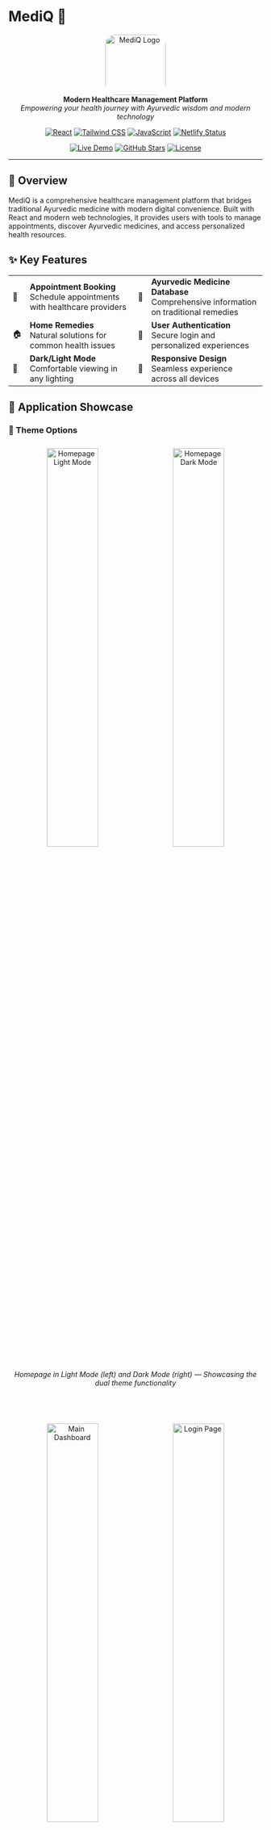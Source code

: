 # MediQ 🏥

<div align="center">
  <img src="src/components/images/logo.jpg" alt="MediQ Logo" width="120" height="120" style="border-radius: 20px;"/>
  <br/>
  <strong>Modern Healthcare Management Platform</strong>
  <br/>
  <em>Empowering your health journey with Ayurvedic wisdom and modern technology</em>
</div>

<div align="center">

[![React](https://img.shields.io/badge/React-18.0.0-61DAFB?style=for-the-badge&logo=react&logoColor=white)](https://reactjs.org/)
[![Tailwind CSS](https://img.shields.io/badge/Tailwind_CSS-06B6D4?style=for-the-badge&logo=tailwind-css&logoColor=white)](https://tailwindcss.com/)
[![JavaScript](https://img.shields.io/badge/JavaScript-F7DF1E?style=for-the-badge&logo=javascript&logoColor=black)](https://developer.mozilla.org/en-US/docs/Web/JavaScript)
[![Netlify Status](https://api.netlify.com/api/v1/badges/dc116df2-c390-4c70-8b12-5970b460beff/deploy-status)](https://app.netlify.com/projects/mediq-health/deploys)

[![Live Demo](https://img.shields.io/badge/🚀_Live_Demo-4CAF50?style=for-the-badge)](https://rajath2005.github.io/mediq.io/)
[![GitHub Stars](https://img.shields.io/github/stars/Rajath2005/mediq.io?style=for-the-badge&logo=github)](https://github.com/Rajath2005/mediq.io/stargazers)
[![License](https://img.shields.io/badge/License-MIT-blue?style=for-the-badge)](LICENSE)

</div>

---

## 🌟 Overview

MediQ is a comprehensive healthcare management platform that bridges traditional Ayurvedic medicine with modern digital convenience. Built with React and modern web technologies, it provides users with tools to manage appointments, discover Ayurvedic medicines, and access personalized health resources.

## ✨ Key Features

<table>
  <tr>
    <td>🏥</td>
    <td><strong>Appointment Booking</strong><br/>Schedule appointments with healthcare providers</td>
    <td>💊</td>
    <td><strong>Ayurvedic Medicine Database</strong><br/>Comprehensive information on traditional remedies</td>
  </tr>
  <tr>
    <td>🏠</td>
    <td><strong>Home Remedies</strong><br/>Natural solutions for common health issues</td>
    <td>👤</td>
    <td><strong>User Authentication</strong><br/>Secure login and personalized experiences</td>
  </tr>
  <tr>
    <td>🌙</td>
    <td><strong>Dark/Light Mode</strong><br/>Comfortable viewing in any lighting</td>
    <td>📱</td>
    <td><strong>Responsive Design</strong><br/>Seamless experience across all devices</td>
  </tr>
</table>

## 📸 Application Showcase

### 🎨 Theme Options
<div align="center">

  <!-- Row 1 -->
  <img src="src/components/assets/images/1.png" alt="Homepage Light Mode" width="45%" style="margin: 10px;"/>
  <img src="src/components/assets/images/2.png" alt="Homepage Dark Mode" width="45%" style="margin: 10px;"/>
  
  <br/><br/>

  <!-- Caption for row 1 -->
  <em>Homepage in Light Mode (left) and Dark Mode (right) — Showcasing the dual theme functionality</em>
  
  <br/><br/>

  <!-- Row 2 -->
  <img src="src/components/assets/images/5.png" alt="Main Dashboard" width="45%" style="margin: 10px;"/>
  <img src="src/components/assets/images/3.png" alt="Login Page" width="45%" style="margin: 10px;"/>
  
  <br/><br/>


</div>


### 🔐 Authentication System

<div align="center">

  <!-- Row 1 -->
  <img src="src/components/assets/images/8.png" alt="Service Details" width="30%" style="margin: 10px;"/>
  <img src="src/components/assets/images/10.png" alt="Medicine Details" width="30%" style="margin: 10px;"/>
  
  <br/><br/>

  <!-- Row 2 -->
  <img src="src/components/assets/images/11.png" alt="Home Remedies" width="30%" style="margin: 10px;"/>
  <img src="src/components/assets/images/12.png" alt="Appointment Booking" width="30%" style="margin: 10px;"/>

  <br/><br/>

  <!-- Caption -->
  <em>Secure login and registration system with modern UI design</em>

</div>


### 💊 Ayurvedic Medicine & Remedies

<div align="center">

  <!-- Row 1 -->
  <img src="src/components/assets/images/18.png" alt="Search Results" width="30%" style="margin: 10px;"/>
  <img src="src/components/assets/images/21.png" alt="Mobile Services" width="30%" style="margin: 10px;"/>
  <img src="src/components/assets/images/24.png" alt="Health Reports" width="30%" style="margin: 10px;"/>

  <br/><br/>

  <!-- Row 2 -->
  <img src="src/components/assets/images/25.png" alt="Contact Us" width="30%" style="margin: 10px;"/>
  <img src="src/components/assets/images/26.png" alt="Chat Support" width="30%" style="margin: 10px;"/>

  <br/><br/>

  <!-- Caption -->
  <em>Extensive database of Ayurvedic medicines and traditional home remedies</em>

</div>


### 📅 Appointment Management

<div align="center">

  <!-- Row 1 -->
  <img src="src/components/assets/images/30.png" alt="Blog Section" width="30%" style="margin: 10px;"/>
  <img src="src/components/assets/images/31.png" alt="Newsletter" width="30%" style="margin: 10px;"/>
  
  <br/><br/>

  <!-- Row 2 -->
  <img src="src/components/assets/images/34.png" alt="Newsletter" width="30%" style="margin: 10px;"/>
  <img src="src/components/assets/images/36.png" alt="Newsletter" width="30%" style="margin: 10px;"/>

  <br/><br/>

  <!-- Caption -->
  <em>Easy appointment scheduling with calendar integration and real-time availability</em>

</div>


### 👤 User Profile & Settings
<div align="center">
<img src="src/components/assets/images/10.png" alt="Medicine Details" width="45%"/>
  
  
  <br/>
  <em>Personalized user profiles with customizable settings and health tracking</em>
</div>

### 🔍 Search & Discovery

<div align="center">

  <!-- Row 1 -->
  <img src="src/components/assets/images/37.png" alt="Search Page" width="30%" style="margin: 10px;"/>
  <img src="src/components/assets/images/38.png" alt="Search Suggestions" width="30%" style="margin: 10px;"/>

  <br/><br/>

  <!-- Row 2 -->
  <img src="src/components/assets/images/41.png" alt="Search Results" width="30%" style="margin: 10px;"/>
  <img src="src/components/assets/images/43.png" alt="Provider Discovery" width="30%" style="margin: 10px;"/>

  <br/><br/>

  <!-- Caption -->
  <em>Advanced search functionality for medicines, remedies, and healthcare providers</em>

</div>


### 📱 Emergency Assistance

<div align="center">

  <!-- Row -->
  <img src="src/components/assets/images/44.png" alt="Emergency Access Screen" width="30%" style="margin: 10px;"/>
  <img src="src/components/assets/images/45.png" alt="Emergency Service Options" width="30%" style="margin: 10px;"/>

  <br/><br/>

  <!-- Caption -->
  <em>Quick access to emergency services</em>

</div>



### 💬 Support & Communication
<div align="center">
<img src="src/components/assets/images/16.png" alt="Account Management" width="45%"/>
  
  <br/>
  <em> support  contact forms /em>
</div>

### 🌐 Additional Features
<div align="center">
  <img src="src/components/assets/images/14.png" alt="User Profile" width="45%"/>
  <img src="src/components/assets/images/15.png" alt="Profile Settings" width="45%"/>
  
  
  <br/>
  <em>Rich content pages including team information, </em>
</div>

## 🚀 Quick Start

```bash
# Clone the repository
git clone https://github.com/Rajath2005/mediq.io.git

# Navigate to project directory
cd mediq.io

# Install dependencies
npm install

# Start development server
npm start
```

Open [http://localhost:3000](http://localhost:3000) to view the application.

## 🛠️ Built With

- **Frontend**: React 18, Tailwind CSS, JavaScript ES6+
- **Styling**: CSS3, Responsive Design
- **Build Tool**: Create React App
- **Deployment**: GitHub Pages

## 📁 Project Structure

```
mediq.io/
├── public/                 # Static assets
├── src/
│   ├── components/         # Reusable UI components
│   │   ├── Appointments/   # Appointment related components
│   │   ├── Profile/        # User profile components
│   │   ├── Settings/       # App settings
│   │   └── images/         # Component images
│   ├── pages/              # Page components
│   │   ├── AboutUs.js      # About page
│   │   ├── Contact.js      # Contact page
│   │   └── ServicesPage.js # Services page
│   └── styles/             # Global styles
├── package.json            # Dependencies and scripts
└── tailwind.config.js      # Tailwind configuration
```

## 🌐 Live Demo

**[Visit MediQ →](https://rajath2005.github.io/mediq.io/)**

Experience the full functionality of our healthcare platform.

## 🎯 Development Status
[![Netlify Status](https://api.netlify.com/api/v1/badges/dc116df2-c390-4c70-8b12-5970b460beff/deploy-status)](https://app.netlify.com/projects/mediq-health/deploys)

> **Note**: MediQ is currently in active development. New features and improvements are being added regularly.

**Current Features:**
- ✅ User Authentication (Login/Signup)
- ✅ Responsive UI with Dark/Light Mode
- ✅ Basic Appointment Booking Interface
- ✅ Service Information Pages
- ✅ Ayurvedic Medicine Database
- ✅ User Profile Management

**Upcoming Features:**
- 🔄 Advanced Health Analytics
- 🔄 Real-time Chat Support
- 🔄 Telemedicine Integration
- 🔄 Mobile App Development
- 🔄 AI-powered Health Recommendations

## 📋 Available Scripts

| Command | Description |
|---------|-------------|
| `npm start` | Run development server |
| `npm build` | Build for production |
| `npm test` | Run test suite |
| `npm eject` | Eject from Create React App |

## 🤝 Contributing

We welcome contributions! Here's how you can help:

1. Fork the repository
2. Create your feature branch (`git checkout -b feature/AmazingFeature`)
3. Commit your changes (`git commit -m 'Add some AmazingFeature'`)
4. Push to the branch (`git push origin feature/AmazingFeature`)
5. Open a Pull Request

## 📄 License

This project is licensed under the MIT License - see the [LICENSE](LICENSE) file for details.

## 👥 Team

<div align="center">
  <strong>Built with ❤️ by the MediQ Team</strong>
  <br/><br/>
  
  <table>
    <tr>
      <td align="center">
        <a href="https://github.com/Rajath2005">
          <img src="https://github.com/Rajath2005.png" width="100px;" alt="Rajath"/><br/>
          <sub><b>Rajath</b></sub>
        </a><br/>
        <sub>Project Lead & Developer</sub>
      </td>
      <td align="center">
        <a href="https://github.com/Sanath00007">
          <img src="https://github.com/Sanath00007.png" width="100px;" alt="Sanath"/><br/>
          <sub><b>Sanath</b></sub>
        </a><br/>
        <sub> Developer</sub>
      </td>
      <td align="center">
        <a href="https://github.com/Rithesh0115">
          <img src="https://github.com/Rithesh0115.png" width="100px;" alt="Rithesh"/><br/>
          <sub><b>Rithesh</b></sub>
        </a><br/>
        <sub>Developer</sub>
      </td>
      <td align="center">
        <a href="https://github.com/Sheethal-2005">
          <img src="https://github.com/Sheethal-2005.png" width="100px;" alt="Sheethal"/><br/>
          <sub><b>Sheethal</b></sub>
        </a><br/>
        <sub>Developer</sub>
      </td>
    </tr>
  </table>
</div>

## 📞 Support & Contact

- 🌐 **Website**: [MediQ Live Demo](https://rajath2005.github.io/mediq.io/)
- 📧 **Contact**: [Get in Touch](https://rajath2005.github.io/mediq.io/#/contact)
- 🐛 **Issues**: [Report Bug](https://github.com/Rajath2005/mediq.io/issues)
- 💡 **Feature Requests**: [Request Feature](https://github.com/Rajath2005/mediq.io/issues)

---

<div align="center">
  <strong>⭐ If you find MediQ helpful, please give it a star!</strong>
  <br/>
  <em>Your support helps us continue improving healthcare accessibility</em>
</div>
